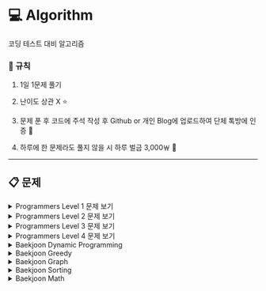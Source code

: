 # :computer: Algorithm

코딩 테스트 대비 알고리즘 

### :loudspeaker: 규칙

1. 1일 1문제 풀기

2. 난이도 상관 X :star:

3. 문제 푼 후 코드에 주석 작성 후 Github or 개인 Blog에 업로드하여 단체 톡방에 인증 :newspaper:

4. 하루에 한 문제라도 풀지 않을 시 하루 벌금 3,000￦ :money_with_wings:

---

## :clipboard: 문제

  <details>
  <summary>Programmers Level 1 문제 보기</summary>
  <div markdown="1">

  - [2016년 - 연습문제](https://github.com/firemancha/Algorithm/tree/main/Programmers-Level1/2016%EB%85%84)

  - [x만큼 간격이 있는 n개의 숫자 - 연습문제](https://github.com/firemancha/Algorithm/tree/main/Programmers-Level1/x%EB%A7%8C%ED%81%BC%20%EA%B0%84%EA%B2%A9%EC%9D%B4%20%EC%9E%88%EB%8A%94%20n%EA%B0%9C%EC%9D%98%20%EC%88%AB%EC%9E%90)

  - [가운데 글자 가져오기 - 연습문제](https://github.com/firemancha/Algorithm/tree/main/Programmers-Level1/%EA%B0%80%EC%9A%B4%EB%8D%B0%20%EA%B8%80%EC%9E%90%20%EA%B0%80%EC%A0%B8%EC%98%A4%EA%B8%B0)

  - [같은 숫자는 싫어 - 연습문제](https://github.com/firemancha/Algorithm/tree/main/Programmers-Level1/%EA%B0%99%EC%9D%80%20%EC%88%AB%EC%9E%90%EB%8A%94%20%EC%8B%AB%EC%96%B4)
  
  - [나누어 떨어지는 숫자 배열 - 연습문제](https://github.com/firemancha/Algorithm/tree/main/Programmers-Level1/%EB%82%98%EB%88%84%EC%96%B4%20%EB%96%A8%EC%96%B4%EC%A7%80%EB%8A%94%20%EC%88%AB%EC%9E%90%20%EB%B0%B0%EC%97%B4)

  - [두 정수 사이의 합 - 연습문제](https://github.com/firemancha/Algorithm/tree/main/Programmers-Level1/%EB%91%90%20%EC%A0%95%EC%88%98%20%EC%82%AC%EC%9D%B4%EC%9D%98%20%ED%95%A9)

  - [문자열 다루기 기본 - 연습문제](https://github.com/firemancha/Algorithm/tree/main/Programmers-Level1/%EB%AC%B8%EC%9E%90%EC%97%B4%20%EB%8B%A4%EB%A3%A8%EA%B8%B0%20%EA%B8%B0%EB%B3%B8)

  - [문자열 내 p와 y의 개수 - 연습문제](https://github.com/firemancha/Algorithm/tree/main/Programmers-Level1/%EB%AC%B8%EC%9E%90%EC%97%B4%20%EB%82%B4%20p%EC%99%80%20y%EC%9D%98%20%EA%B0%9C%EC%88%98)

  - [문자열 내 마음대로 정렬하기 - 연습문제](https://github.com/firemancha/Algorithm/tree/main/Programmers-Level1/%EB%AC%B8%EC%9E%90%EC%97%B4%20%EB%82%B4%20%EB%A7%88%EC%9D%8C%EB%8C%80%EB%A1%9C%20%EC%A0%95%EB%A0%AC%ED%95%98%EA%B8%B0)

  - [문자열 내림차순으로 배치하기 - 연습문제](https://github.com/firemancha/Algorithm/tree/main/Programmers-Level1/%EB%AC%B8%EC%9E%90%EC%97%B4%20%EB%82%B4%EB%A6%BC%EC%B0%A8%EC%88%9C%EC%9C%BC%EB%A1%9C%20%EB%B0%B0%EC%B9%98%ED%95%98%EA%B8%B0)
  
  - [문자열을 정수로 바꾸기 - 연습문제](https://github.com/firemancha/Algorithm/tree/main/Programmers-Level1/%EB%AC%B8%EC%9E%90%EC%97%B4%EC%9D%84%20%EC%A0%95%EC%88%98%EB%A1%9C%20%EB%B0%94%EA%BE%B8%EA%B8%B0)

  - [서울에서 김서방 찾기 - 연습문제](https://github.com/firemancha/Algorithm/tree/main/Programmers-Level1/%EC%84%9C%EC%9A%B8%EC%97%90%EC%84%9C%20%EA%B9%80%EC%84%9C%EB%B0%A9%20%EC%B0%BE%EA%B8%B0)

  - [소수 찾기 - 연습문제](https://github.com/firemancha/Algorithm/tree/main/Programmers-Level1/%EC%86%8C%EC%88%98%20%EC%B0%BE%EA%B8%B0)

  - [수박수박수박수박수박수 - 연습문제](https://github.com/firemancha/Algorithm/tree/main/Programmers-Level1/%EC%88%98%EB%B0%95%EC%88%98%EB%B0%95%EC%88%98%EB%B0%95%EC%88%98%EB%B0%95%EC%88%98%EB%B0%95%EC%88%98)

  - [시저 암호 - 연습문제](https://github.com/firemancha/Algorithm/tree/main/Programmers-Level1/%EC%8B%9C%EC%A0%80%20%EC%95%94%ED%98%B8)

  - [약수의 합 - 연습문제](https://github.com/firemancha/Algorithm/tree/main/Programmers-Level1/%EC%95%BD%EC%88%98%EC%9D%98%20%ED%95%A9)

  - [이상한 문자 만들기 - 연습문제](https://github.com/firemancha/Algorithm/tree/main/Programmers-Level1/%EC%9D%B4%EC%83%81%ED%95%9C%20%EB%AC%B8%EC%9E%90%20%EB%A7%8C%EB%93%A4%EA%B8%B0)

  - [자릿수 더하기 - 연습문제](https://github.com/firemancha/Algorithm/tree/main/Programmers-Level1/%EC%9E%90%EB%A6%BF%EC%88%98%20%EB%8D%94%ED%95%98%EA%B8%B0)

  - [자연수 뒤집어 배열로 만들기 - 연습문제](https://github.com/firemancha/Algorithm/tree/main/Programmers-Level1/%EC%9E%90%EC%97%B0%EC%88%98%20%EB%92%A4%EC%A7%91%EC%96%B4%20%EB%B0%B0%EC%97%B4%EB%A1%9C%20%EB%A7%8C%EB%93%A4%EA%B8%B0)

  - [정수 내림차순으로 배치하기 - 연습문제](https://github.com/firemancha/Algorithm/tree/main/Programmers-Level1/%EC%A0%95%EC%88%98%20%EB%82%B4%EB%A6%BC%EC%B0%A8%EC%88%9C%EC%9C%BC%EB%A1%9C%20%EB%B0%B0%EC%B9%98%ED%95%98%EA%B8%B0)

  - [정수 제곱근 판별 - 연습문제](https://github.com/firemancha/Algorithm/tree/main/Programmers-Level1/%EC%A0%95%EC%88%98%20%EC%A0%9C%EA%B3%B1%EA%B7%BC%20%ED%8C%90%EB%B3%84)

  - [제일 작은 수 제거하기 - 연습문제](https://github.com/firemancha/Algorithm/tree/main/Programmers-Level1/%EC%A0%9C%EC%9D%BC%20%EC%9E%91%EC%9D%80%20%EC%88%98%20%EC%A0%9C%EA%B1%B0%ED%95%98%EA%B8%B0)

  - [직사각형 별찍기 - 연습문제](https://github.com/firemancha/Algorithm/tree/main/Programmers-Level1/%EC%A7%81%EC%82%AC%EA%B0%81%ED%98%95%20%EB%B3%84%EC%B0%8D%EA%B8%B0)

  - [짝수와 홀수 - 연습문제](https://github.com/firemancha/Algorithm/tree/main/Programmers-Level1/%EC%A7%9D%EC%88%98%EC%99%80%20%ED%99%80%EC%88%98)

  - [최대공약수와 최소공배수 - 연습문제](https://github.com/firemancha/Algorithm/tree/main/Programmers-Level1/%EC%B5%9C%EB%8C%80%EA%B3%B5%EC%95%BD%EC%88%98%EC%99%80%20%EC%B5%9C%EC%86%8C%EA%B3%B5%EB%B0%B0%EC%88%98)

  - [콜라츠 추측 - 연습문제](https://github.com/firemancha/Algorithm/tree/main/Programmers-Level1/%EC%BD%9C%EB%9D%BC%EC%B8%A0%20%EC%B6%94%EC%B8%A1)

  - [평균 구하기 - 연습문제](https://github.com/firemancha/Algorithm/tree/main/Programmers-Level1/%ED%8F%89%EA%B7%A0%20%EA%B5%AC%ED%95%98%EA%B8%B0)

  - [하샤드 수 - 연습문제](https://github.com/firemancha/Algorithm/tree/main/Programmers-Level1/%ED%95%98%EC%83%A4%EB%93%9C%20%EC%88%98)

  - [핸드폰 번호 가리기 - 연습문제](https://github.com/firemancha/Algorithm/tree/main/Programmers-Level1/%ED%95%B8%EB%93%9C%ED%8F%B0%20%EB%B2%88%ED%98%B8%20%EA%B0%80%EB%A6%AC%EA%B8%B0)

  - [행렬의 덧셈 - 연습문제](https://github.com/firemancha/Algorithm/tree/main/Programmers-Level1/%ED%96%89%EB%A0%AC%EC%9D%98%20%EB%8D%A7%EC%85%88)

  - [K번째 수 - 정렬](https://github.com/firemancha/Algorithm/tree/main/Programmers-Level1/K%EB%B2%88%EC%A7%B8%EC%88%98)
  
  - [모의고사 - 완전탐색](https://github.com/firemancha/Algorithm/tree/main/Programmers-Level1/%EB%AA%A8%EC%9D%98%EA%B3%A0%EC%82%AC)

  - [체육복 - 탐욕법(Greedy)](https://github.com/firemancha/Algorithm/tree/main/Programmers-Level1/%EC%B2%B4%EC%9C%A1%EB%B3%B5)
  
  - [3진법 뒤집기 - 월간 코드 챌린지 시즌 1](https://github.com/firemancha/Algorithm/tree/main/Programmers-Level1/3%EC%A7%84%EB%B2%95%20%EB%92%A4%EC%A7%91%EA%B8%B0)

  - [내적 - 월간 코드 챌린지 시즌 1](https://github.com/firemancha/Algorithm/tree/main/Programmers-Level1/%EB%82%B4%EC%A0%81)
  
  - [두 개 뽑아서 더하기 - 월간 코드 챌린지 시즌 1](https://github.com/firemancha/Algorithm/tree/main/Programmers-Level1/%EB%91%90%20%EA%B0%9C%20%EB%BD%91%EC%95%84%EC%84%9C%20%EB%8D%94%ED%95%98%EA%B8%B0)
  
  - [약수의 개수와 덧셈 - 프로그래머스 월간 코드 챌린지 시즌 2](https://github.com/firemancha/Algorithm/tree/main/Programmers-Level1/%EC%95%BD%EC%88%98%EC%9D%98%20%EA%B0%9C%EC%88%98%EC%99%80%20%EB%8D%A7%EC%85%88)

  - [음양 더하기 - 프로그래머스 월간 코드 챌린지 시즌 2](https://github.com/firemancha/Algorithm/tree/main/Programmers-Level1/%EC%9D%8C%EC%96%91%20%EB%8D%94%ED%95%98%EA%B8%B0)
  
  - [소수만들기 - Summer/Winter Coding(~2018)](https://github.com/firemancha/Algorithm/tree/main/Programmers-Level1/%EC%86%8C%EC%88%98%20%EB%A7%8C%EB%93%A4%EA%B8%B0)

  - [예산 - Summer/Winter Coding(~2018)](https://github.com/firemancha/Algorithm/tree/main/Programmers-Level1/%EC%98%88%EC%82%B0)

  - [폰켓몬 - 찾아라 프로그래밍 마에스터](https://github.com/firemancha/Algorithm/tree/main/Programmers-Level1/%ED%8F%B0%EC%BC%93%EB%AA%AC)

  - [다트게임 - 2018 KAKAO BLIND RECRUITMENT](https://github.com/firemancha/Algorithm/tree/main/Programmers-Level1/%EB%8B%A4%ED%8A%B8%20%EA%B2%8C%EC%9E%84)

  - [비밀지도 - 2018 KAKAO BLIND RECRUITMENT](https://github.com/firemancha/Algorithm/tree/main/Programmers-Level1/%EB%B9%84%EB%B0%80%EC%A7%80%EB%8F%84)

  - [실패율 - 2019 KAKAO BLIND RECRUITMENT](https://github.com/firemancha/Algorithm/tree/main/Programmers-Level1/%EC%8B%A4%ED%8C%A8%EC%9C%A8)

  - [신규 아이디 추천 - 2021 KAKAO BLIND RECRUITMENT](https://github.com/firemancha/Algorithm/tree/main/Programmers-Level1/%EC%8B%A0%EA%B7%9C%20%EC%95%84%EC%9D%B4%EB%94%94%20%EC%B6%94%EC%B2%9C)

  - [크레인 인형뽑기 게임 - 2019 카카오 개발자 겨울 인턴십](https://github.com/firemancha/Algorithm/tree/main/Programmers-Level1/%ED%81%AC%EB%A0%88%EC%9D%B8%20%EC%9D%B8%ED%98%95%EB%BD%91%EA%B8%B0%20%EA%B2%8C%EC%9E%84)

  - [키패드 누르기 - 2020 카카오 인턴십](https://github.com/firemancha/Algorithm/tree/main/Programmers-Level1/%ED%82%A4%ED%8C%A8%EB%93%9C%20%EB%88%84%EB%A5%B4%EA%B8%B0)

  - [숫자 문자열과 영단어 - 2021 카카오 채용연계형 인턴십](https://github.com/firemancha/Algorithm/tree/main/Programmers-Level1/%EC%88%AB%EC%9E%90%20%EB%AC%B8%EC%9E%90%EC%97%B4%EA%B3%BC%20%EC%98%81%EB%8B%A8%EC%96%B4)

  - [로또의 최고 순위와 최저 순위 - 2021 Dev-Matching: 웹 백엔드 개발자(상반기)](https://github.com/firemancha/Algorithm/tree/main/Programmers-Level1/%EB%A1%9C%EB%98%90%EC%9D%98%20%EC%B5%9C%EA%B3%A0%20%EC%88%9C%EC%9C%84%EC%99%80%20%EC%B5%9C%EC%A0%80%20%EC%88%9C%EC%9C%84)
  
  </div>
  </details>

  <details>
  <summary>Programmers Level 2 문제 보기</summary>
  <div markdown="1">

  - [124 나라의 숫자 - 연습문제](https://github.com/firemancha/Algorithm/tree/main/Programmers-Level2/124%20%EB%82%98%EB%9D%BC%EC%9D%98%20%EC%88%AB%EC%9E%90)

  - [JadenCase 문자열 만들기 - 연습문제](https://github.com/firemancha/Algorithm/tree/main/Programmers-Level2/JadenCase%20%EB%AC%B8%EC%9E%90%EC%97%B4%20%EB%A7%8C%EB%93%A4%EA%B8%B0)

  - [다음 큰 숫자 - 연습문제](https://github.com/firemancha/Algorithm/tree/main/Programmers-Level2/%EB%8B%A4%EC%9D%8C%20%ED%81%B0%20%EC%88%AB%EC%9E%90)

  - [숫자의 표현 - 연습문제](https://github.com/firemancha/Algorithm/tree/main/Programmers-Level2/%EC%88%AB%EC%9E%90%EC%9D%98%20%ED%91%9C%ED%98%84)

  - [올바른 괄호 - 연습문제](https://github.com/firemancha/Algorithm/tree/main/Programmers-Level2/%EC%98%AC%EB%B0%94%EB%A5%B8%20%EA%B4%84%ED%98%B8)

  - [최댓값과 최솟값 - 연습문제](https://github.com/firemancha/Algorithm/tree/main/Programmers-Level2/%EC%B5%9C%EB%8C%93%EA%B0%92%EA%B3%BC%20%EC%B5%9C%EC%86%9F%EA%B0%92)

  - [최솟값 만들기 - 연습문제](https://github.com/firemancha/Algorithm/tree/main/Programmers-Level2/%EC%B5%9C%EC%86%9F%EA%B0%92%20%EB%A7%8C%EB%93%A4%EA%B8%B0)

  - [피보나치 수 - 연습문제](https://github.com/firemancha/Algorithm/tree/main/Programmers-Level2/%ED%94%BC%EB%B3%B4%EB%82%98%EC%B9%98%20%EC%88%98)

  - [행렬의 곱셈 - 연습문제](https://github.com/firemancha/Algorithm/tree/main/Programmers-Level2/%ED%96%89%EB%A0%AC%EC%9D%98%20%EA%B3%B1%EC%85%88)

  - [타겟 넘버 - 깊이/너비 우선 탐색(DFS/BFS)](https://github.com/firemancha/Algorithm/tree/main/Programmers-Level2/%ED%83%80%EA%B2%9F%20%EB%84%98%EB%B2%84)

  - [기능개발 - 스택/큐](https://github.com/firemancha/Algorithm/tree/main/Programmers-Level2/%EA%B8%B0%EB%8A%A5%EA%B0%9C%EB%B0%9C)

  - [다리를 지나는 트럭 - 스택/큐](https://github.com/firemancha/Algorithm/tree/main/Programmers-Level2/%EB%8B%A4%EB%A6%AC%EB%A5%BC%20%EC%A7%80%EB%82%98%EB%8A%94%20%ED%8A%B8%EB%9F%AD)

  - [주식가격 - 스택/큐](https://github.com/firemancha/Algorithm/tree/main/Programmers-Level2/%EC%A3%BC%EC%8B%9D%EA%B0%80%EA%B2%A9)

  - [프린터 - 스택/큐](https://github.com/firemancha/Algorithm/tree/main/Programmers-Level2/%ED%94%84%EB%A6%B0%ED%84%B0)

  - [소수 찾기 - 완전탐색](https://github.com/firemancha/Algorithm/tree/main/Programmers-Level2/%EC%86%8C%EC%88%98%20%EC%B0%BE%EA%B8%B0)

  - [카펫 - 완전탐색](https://github.com/firemancha/Algorithm/tree/main/Programmers-Level2/%EC%B9%B4%ED%8E%AB)

  - [H-Index - 정렬](https://github.com/firemancha/Algorithm/tree/main/Programmers-Level2/H-Index)

  - [가장 큰 수 - 정렬](https://github.com/firemancha/Algorithm/tree/main/Programmers-Level2/%EA%B0%80%EC%9E%A5%20%ED%81%B0%20%EC%88%98)

  - [큰 수 만들기 - 탐욕법(Greedy)](https://github.com/firemancha/Algorithm/tree/main/Programmers-Level2/%ED%81%B0%20%EC%88%98%20%EB%A7%8C%EB%93%A4%EA%B8%B0)

  - [전화번호 목록 - 해시](https://github.com/firemancha/Algorithm/tree/main/Programmers-Level2/%EC%A0%84%ED%99%94%EB%B2%88%ED%98%B8%20%EB%AA%A9%EB%A1%9D)

  - [더 맵게 - 힙(Heap)](https://github.com/firemancha/Algorithm/tree/main/Programmers-Level2/%EB%8D%94%20%EB%A7%B5%EA%B2%8C)
  
  - [게임 맵 최단거리 - 찾아라 프로그래밍 마에스터](https://github.com/firemancha/Algorithm/tree/main/Programmers-Level2/%EA%B2%8C%EC%9E%84%20%EB%A7%B5%20%EC%B5%9C%EB%8B%A8%EA%B1%B0%EB%A6%AC)

  - [삼각 달팽이 - 월간 코드 챌린지 시즌 1](https://github.com/firemancha/Algorithm/tree/main/Programmers-Level2/%EC%82%BC%EA%B0%81%20%EB%8B%AC%ED%8C%BD%EC%9D%B4)

  - [이진 변환 반복하기 - 월간 코드 챌린지 시즌 1](https://github.com/firemancha/Algorithm/tree/main/Programmers-Level2/%EC%9D%B4%EC%A7%84%20%EB%B3%80%ED%99%98%20%EB%B0%98%EB%B3%B5%ED%95%98%EA%B8%B0)

  - [예상 대진표 - 2017 팁스타운](https://github.com/firemancha/Algorithm/tree/main/Programmers-Level2/%EC%98%88%EC%83%81%20%EB%8C%80%EC%A7%84%ED%91%9C)

  - [짝지어 제거하기 - 2017 팁스타운](https://github.com/firemancha/Algorithm/tree/main/Programmers-Level2/%EC%A7%9D%EC%A7%80%EC%96%B4%20%EC%A0%9C%EA%B1%B0%ED%95%98%EA%B8%B0)

  - [캐시 - 2018 KAKAO BLIND RECRUITMENT](https://github.com/firemancha/Algorithm/tree/main/Programmers-Level2/%EC%BA%90%EC%8B%9C)

  - [파일명 정렬- 2018 KAKAO BLIND RECRUITMENT](https://github.com/firemancha/Algorithm/tree/main/Programmers-Level2/%ED%8C%8C%EC%9D%BC%EB%AA%85%20%EC%A0%95%EB%A0%AC)

  - [오픈채팅방 - 2019 KAKAO BLIND RECRUITMENT](https://github.com/firemancha/Algorithm/tree/main/Programmers-Level2/%EC%98%A4%ED%94%88%EC%B1%84%ED%8C%85%EB%B0%A9)

  - [괄호 변환 - 2020 KAKAO BLIND RECRUITMENT](https://github.com/firemancha/Algorithm/tree/main/Programmers-Level2/%EA%B4%84%ED%98%B8%20%EB%B3%80%ED%99%98)

  - [문자열 압축 - 2020 KAKAO BLIND RECRUITMENT](https://github.com/firemancha/Algorithm/tree/main/Programmers-Level2/%EB%AC%B8%EC%9E%90%EC%97%B4%20%EC%95%95%EC%B6%95)

  - [튜플 - 2019 카카오 개발자 겨울 인턴십](https://github.com/firemancha/Algorithm/tree/main/Programmers-Level2/%ED%8A%9C%ED%94%8C)

  - [영어 끝말잇기 - Summer/Winter Coding(~2018)](https://github.com/firemancha/Algorithm/tree/main/Programmers-Level2/%EC%98%81%EC%96%B4%20%EB%81%9D%EB%A7%90%EC%9E%87%EA%B8%B0)

  - [점프와 순간 이동 - Summer/Winter Coding(~2018)](https://github.com/firemancha/Algorithm/tree/main/Programmers-Level2/%EC%A0%90%ED%94%84%EC%99%80%20%EC%88%9C%EA%B0%84%20%EC%9D%B4%EB%8F%99)

  </div>
  </details>

  <details>
  <summary>Programmers Level 3 문제 보기</summary>
  <div markdown="1">

  

  </div>
  </details>

  <details>
  <summary>Programmers Level 4 문제 보기</summary>
  <div markdown="1">

  

  </div>
  </details>

  <details>
  <summary>Baekjoon Dynamic Programming</summary>
  <div markdown = "1">

  - [[1003]피보나치 함수 - Silver 3](https://github.com/firemancha/Algorithm/tree/main/Baekjoon/DynamicProgramming/%5B1003%5D%ED%94%BC%EB%B3%B4%EB%82%98%EC%B9%98%20%ED%95%A8%EC%88%98)

  - [[1463]1로 만들기 - Silver 3](https://github.com/firemancha/Algorithm/tree/main/Baekjoon/DynamicProgramming/%5B1463%5D1%EB%A1%9C%20%EB%A7%8C%EB%93%A4%EA%B8%B0)

  - [[9095]1, 2, 3 더하기 - Silver 3](https://github.com/firemancha/Algorithm/tree/main/Baekjoon/DynamicProgramming/%5B9095%5D1%2C%202%2C%203%20%EB%8D%94%ED%95%98%EA%B8%B0)

  - [[10870]피보나치 함수 5 - Bronze 2](https://github.com/firemancha/Algorithm/tree/main/Baekjoon/DynamicProgramming/%5B10870%5D%ED%94%BC%EB%B3%B4%EB%82%98%EC%B9%98%20%ED%95%A8%EC%88%98%205)

  - [[11726]2×n 타일링 - Silver 3](https://github.com/firemancha/Algorithm/tree/main/Baekjoon/DynamicProgramming/%5B11726%5D2%C3%97n%20%ED%83%80%EC%9D%BC%EB%A7%81)

  </div>
  </details>

  <details>
  <summary>Baekjoon Greedy</summary>
  <div markdown="1">

  - [[2839]설탕 배달 - Bronze 1](https://github.com/firemancha/Algorithm/tree/main/Baekjoon/Greedy/%5B2839%5D%EC%84%A4%ED%83%95%20%EB%B0%B0%EB%8B%AC)

  - [[5585]거스름돈 - Bronze 2](https://github.com/firemancha/Algorithm/tree/main/Baekjoon/Greedy/%5B5585%5D%EA%B1%B0%EC%8A%A4%EB%A6%84%EB%8F%88)

  - [[11047]동전 0 - Silver 2](https://github.com/firemancha/Algorithm/tree/main/Baekjoon/Greedy/%5B11047%5D%EB%8F%99%EC%A0%84%200)

  </div>
  </details>

  <details>
  <summary>Baekjoon Graph</summary>
  <div markdown = "1">

  - [[1012]유기농 배추 - Silver 2](https://github.com/firemancha/Algorithm/tree/main/Baekjoon/Graph/%5B1012%5D%EC%9C%A0%EA%B8%B0%EB%86%8D%20%EB%B0%B0%EC%B6%94)

  - [[1260]DFS와 BFS - Silver 2](https://github.com/firemancha/Algorithm/tree/main/Baekjoon/Graph/%5B1260%5DDFS%EC%99%80%20BFS)

  - [[1697]숨바꼭질 - Silver 1](https://github.com/firemancha/Algorithm/tree/main/Baekjoon/Graph/%5B1697%5D%EC%88%A8%EB%B0%94%EA%BC%AD%EC%A7%88)

  - [[2178]미로 탐색 - Silver 1](https://github.com/firemancha/Algorithm/tree/main/Baekjoon/Graph/%5B2178%5D%EB%AF%B8%EB%A1%9C%20%ED%83%90%EC%83%89)

  - [[2606]바이러스 - Silver 3](https://github.com/firemancha/Algorithm/tree/main/Baekjoon/Graph/%5B2606%5D%EB%B0%94%EC%9D%B4%EB%9F%AC%EC%8A%A4)

  - [[2667]단지번호붙이기 - Silver 1](https://github.com/firemancha/Algorithm/tree/main/Baekjoon/Graph/%5B2667%5D%EB%8B%A8%EC%A7%80%EB%B2%88%ED%98%B8%EB%B6%99%EC%9D%B4%EA%B8%B0)

  - [[4963]섬의 개수 - Silver 2](https://github.com/firemancha/Algorithm/tree/main/Baekjoon/Graph/%5B4963%5D%EC%84%AC%EC%9D%98%20%EA%B0%9C%EC%88%98)

  - [[7576]토마토 - Silver 1](https://github.com/firemancha/Algorithm/tree/main/Baekjoon/Graph/%5B7576%5D%ED%86%A0%EB%A7%88%ED%86%A0)

  - [[11724]연결 요소의 개수 - Silver 2](https://github.com/firemancha/Algorithm/tree/main/Baekjoon/Graph/%5B11724%5D%EC%97%B0%EA%B2%B0%20%EC%9A%94%EC%86%8C%EC%9D%98%20%EA%B0%9C%EC%88%98)

  </div>
  </details>

  <details>
  <summary>Baekjoon Sorting</summary>
  <div markdown = "1">

  - [[1026]보물 - Silver 4](https://github.com/firemancha/Algorithm/tree/main/Baekjoon/Sorting/%5B1026%5D%EB%B3%B4%EB%AC%BC)

  - [[1181]단어 정렬 - Silver 5](https://github.com/firemancha/Algorithm/tree/main/Baekjoon/Sorting/%5B1181%5D%EB%8B%A8%EC%96%B4%20%EC%A0%95%EB%A0%AC)

  - [[1427]소트인사이드 - Silver 5](https://github.com/firemancha/Algorithm/tree/main/Baekjoon/Sorting/%5B1427%5D%EC%86%8C%ED%8A%B8%EC%9D%B8%EC%82%AC%EC%9D%B4%EB%93%9C)

  - [[2750]수 정렬하기 - Bronze 1](https://github.com/firemancha/Algorithm/tree/main/Baekjoon/Sorting/%5B2750%5D%EC%88%98%20%EC%A0%95%EB%A0%AC%ED%95%98%EA%B8%B0)

  - [[2751]수 정렬하기 2 - Silver 5](https://github.com/firemancha/Algorithm/tree/main/Baekjoon/Sorting/%5B2751%5D%EC%88%98%20%EC%A0%95%EB%A0%AC%ED%95%98%EA%B8%B0%202)

  - [[10814]나이순 정렬 - Silver 5](https://github.com/firemancha/Algorithm/tree/main/Baekjoon/Sorting/%5B10814%5D%EB%82%98%EC%9D%B4%EC%88%9C%20%EC%A0%95%EB%A0%AC)

  - [[10989]수 정렬하기 3 - Silver 5](https://github.com/firemancha/Algorithm/tree/main/Baekjoon/Sorting/%5B10989%5D%EC%88%98%20%EC%A0%95%EB%A0%AC%ED%95%98%EA%B8%B0%203)

  - [[11399]ATM - Silver 3](https://github.com/firemancha/Algorithm/tree/main/Baekjoon/Sorting/%5B11399%5DATM)

  - [[11650]좌표 정렬하기 - Silver 5](https://github.com/firemancha/Algorithm/tree/main/Baekjoon/Sorting/%5B11650%5D%EC%A2%8C%ED%91%9C%20%EC%A0%95%EB%A0%AC%ED%95%98%EA%B8%B0)

  - [[11651]좌표 정렬하기 2 - Silver 5](https://github.com/firemancha/Algorithm/tree/main/Baekjoon/Sorting/%5B11651%5D%EC%A2%8C%ED%91%9C%20%EC%A0%95%EB%A0%AC%ED%95%98%EA%B8%B0%202)

  </div>
  </details>

  <details>
  <summary>Baekjoon Math</summary>
  <div markdown = "1">

  - [[1000]A+B - Bronze 5](https://github.com/firemancha/Algorithm/tree/main/Baekjoon/Math/%5B1000%5DA%2BB)

  - [[1001]A+B - Bronze 5](https://github.com/firemancha/Algorithm/tree/main/Baekjoon/Math/%5B1001%5DA-B)

  - [[1002]터렛 - Silver 4](https://github.com/firemancha/Algorithm/tree/main/Baekjoon/Math/%5B1002%5D%ED%84%B0%EB%A0%9B)

  - [[1008]A/B - Bronze 4](https://github.com/firemancha/Algorithm/tree/main/Baekjoon/Math/%5B1008%5DA%C3%B7B)

  - [[2739]구구단 - Bronze 3](https://github.com/firemancha/Algorithm/tree/main/Baekjoon/Math/%5B2739%5D%EA%B5%AC%EA%B5%AC%EB%8B%A8)

  - [[10250]ACM 호텔 - Bronze 3](https://github.com/firemancha/Algorithm/tree/main/Baekjoon/Math/%5B10250%5DACM%20%ED%98%B8%ED%85%94)

  - [[10869]사칙연산 - Bronze 5](https://github.com/firemancha/Algorithm/tree/main/Baekjoon/Math/%5B10869%5D%EC%82%AC%EC%B9%99%EC%97%B0%EC%82%B0)

  - [[10998]A×B - Bronze 5](https://github.com/firemancha/Algorithm/tree/main/Baekjoon/Math/%5B10998%5DA%C3%97B)

  - [[14681]사분면 고르기 - Bronze 4](https://github.com/firemancha/Algorithm/tree/main/Baekjoon/Math/%5B14681%5D%EC%82%AC%EB%B6%84%EB%A9%B4%20%EA%B3%A0%EB%A5%B4%EA%B8%B0)

  </div>
  </details>